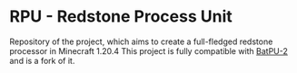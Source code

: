# RPU - Redstone Process Unit
Repository of the project, which aims to create a full-fledged redstone processor in Minecraft 1.20.4
This project is fully compatible with [BatPU-2](https://github.com/mattbatwings/BatPU-2) and is a fork of it.
